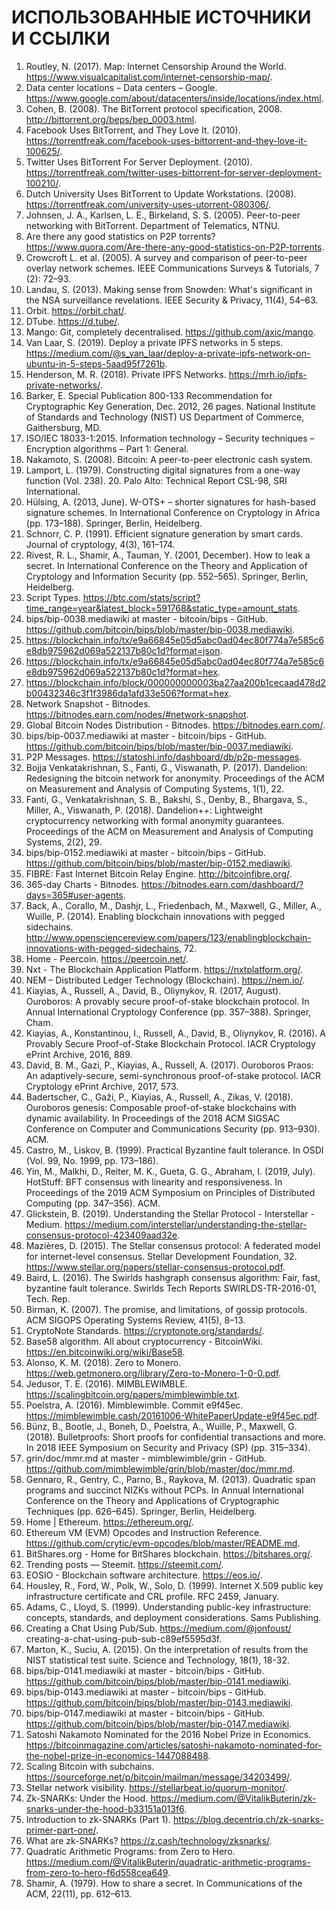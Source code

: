 # ИСПОЛЬЗОВАННЫЕ ИСТОЧНИКИ И ССЫЛКИ

1. Routley, N. (2017). Map: Internet Censorship Around the World. https://www.visualcapitalist.com/internet-censorship-map/.
2. Data center locations – Data centers – Google. https://www.google.com/about/datacenters/inside/locations/index.html.
3. Cohen, B. (2008). The BitTorrent protocol specification, 2008. http://bittorrent.org/beps/bep_0003.html.
4. Facebook Uses BitTorrent, and They Love It. (2010). https://torrentfreak.com/facebook-uses-bittorrent-and-they-love-it-100625/.
5. Twitter Uses BitTorrent For Server Deployment. (2010). https://torrentfreak.com/twitter-uses-bittorrent-for-server-deployment-100210/.
6. Dutch University Uses BitTorrent to Update Workstations. (2008). https://torrentfreak.com/university-uses-utorrent-080306/.
7. Johnsen, J. A., Karlsen, L. E., Birkeland, S. S. (2005). Peer-to-peer networking with BitTorrent. Department of Telematics, NTNU.
8. Are there any good statistics on P2P torrents? https://www.quora.com/Are-there-any-good-statistics-on-P2P-torrents.
9. Crowcroft L. et al. (2005). A survey and comparison of peer-to-peer overlay network schemes. IEEE Communications Surveys & Tutorials, 7 (2): 72–93.
10. Landau, S. (2013). Making sense from Snowden: What's significant in the NSA surveillance revelations. IEEE Security & Privacy, 11(4), 54–63.
11. Orbit. https://orbit.chat/.
12. DTube. https://d.tube/.
13. Mango: Git, completely decentralised. https://github.com/axic/mango.
14. Van Laar, S. (2019). Deploy a private IPFS networks in 5 steps. https://medium.com/@s_van_laar/deploy-a-private-ipfs-network-on-ubuntu-in-5-steps-5aad95f7261b.
15. Henderson, M. R. (2018). Private IPFS Networks. https://mrh.io/ipfs-private-networks/.
16. Barker, E. Special Publication 800-133 Recommendation for Cryptographic Key Generation, Dec. 2012, 26 pages. National Institute of Standards and Technology (NIST) US Department of Commerce, Gaithersburg, MD.
17. ISO/IEC 18033-1:2015. Information technology – Security techniques – Encryption algorithms – Part 1: General.
18. Nakamoto, S. (2008). Bitcoin: A peer-to-peer electronic cash system.
19. Lamport, L. (1979). Constructing digital signatures from a one-way function (Vol. 238). 20. Palo Alto: Technical Report CSL-98, SRI International.
20. Hülsing, A. (2013, June). W-OTS+ – shorter signatures for hash-based signature schemes. In International Conference on Cryptology in Africa (pp. 173–188). Springer, Berlin, Heidelberg.
21. Schnorr, C. P. (1991). Efficient signature generation by smart cards. Journal of cryptology, 4(3), 161–174.
22. Rivest, R. L., Shamir, A., Tauman, Y. (2001, December). How to leak a secret. In International Conference on the Theory and Application of Cryptology and Information Security (pp. 552–565). Springer, Berlin, Heidelberg.
23. Script Types. https://btc.com/stats/script?time_range=year&latest_block=591768&static_type=amount_stats.
24. bips/bip-0038.mediawiki at master - bitcoin/bips - GitHub. https://github.com/bitcoin/bips/blob/master/bip-0038.mediawiki.
25. https://blockchain.info/tx/e9a66845e05d5abc0ad04ec80f774a7e585c6e8db975962d069a522137b80c1d?format=json.
26. https://blockchain.info/tx/e9a66845e05d5abc0ad04ec80f774a7e585c6e8db975962d069a522137b80c1d?format=hex.
27. https://blockchain.info/block/000000000003ba27aa200b1cecaad478d2b00432346c3f1f3986da1afd33e506?format=hex.
28. Network Snapshot - Bitnodes. https://bitnodes.earn.com/nodes/#network-snapshot.
29. Global Bitcoin Nodes Distribution - Bitnodes. https://bitnodes.earn.com/.
30. bips/bip-0037.mediawiki at master - bitcoin/bips - GitHub. https://github.com/bitcoin/bips/blob/master/bip-0037.mediawiki.
31. P2P Messages. https://statoshi.info/dashboard/db/p2p-messages.
32. Bojja Venkatakrishnan, S., Fanti, G., Viswanath, P. (2017). Dandelion: Redesigning the bitcoin network for anonymity. Proceedings of the ACM on Measurement and Analysis of Computing Systems, 1(1), 22.
33. Fanti, G., Venkatakrishnan, S. B., Bakshi, S., Denby, B., Bhargava, S., Miller, A., Viswanath, P. (2018). Dandelion++: Lightweight cryptocurrency networking with formal anonymity guarantees. Proceedings of the ACM on Measurement and Analysis of Computing Systems, 2(2), 29.
34. bips/bip-0152.mediawiki at master - bitcoin/bips - GitHub. https://github.com/bitcoin/bips/blob/master/bip-0152.mediawiki.
35. FIBRE: Fast Internet Bitcoin Relay Engine. http://bitcoinfibre.org/.
36. 365-day Charts - Bitnodes. https://bitnodes.earn.com/dashboard/?days=365#user-agents.
37. Back, A., Corallo, M., Dashjr, L., Friedenbach, M., Maxwell, G., Miller, A., Wuille, P. (2014). Enabling blockchain innovations with pegged sidechains. http://www.opensciencereview.com/papers/123/enablingblockchain-innovations-with-pegged-sidechains, 72.
38. Home - Peercoin. https://peercoin.net/.
39. Nxt - The Blockchain Application Platform. https://nxtplatform.org/.
40. NEM – Distributed Ledger Technology (Blockchain). https://nem.io/.
41. Kiayias, A., Russell, A., David, B., Oliynykov, R. (2017, August). Ouroboros: A provably secure proof-of-stake blockchain protocol. In Annual International Cryptology Conference (pp. 357–388). Springer, Cham.
42. Kiayias, A., Konstantinou, I., Russell, A., David, B., Oliynykov, R. (2016). A Provably Secure Proof-of-Stake Blockchain Protocol. IACR Cryptology ePrint Archive, 2016, 889.
43. David, B. M., Gazi, P., Kiayias, A., Russell, A. (2017). Ouroboros Praos: An adaptively-secure, semi-synchronous proof-of-stake protocol. IACR Cryptology ePrint Archive, 2017, 573.
44. Badertscher, C., Gaži, P., Kiayias, A., Russell, A., Zikas, V. (2018). Ouroboros genesis: Composable proof-of-stake blockchains with dynamic availability. In Proceedings of the 2018 ACM SIGSAC Conference on Computer and Communications Security (pp. 913–930). ACM.
45. Castro, M., Liskov, B. (1999). Practical Byzantine fault tolerance. In OSDI (Vol. 99, No. 1999, pp. 173–186).
46. Yin, M., Malkhi, D., Reiter, M. K., Gueta, G. G., Abraham, I. (2019, July). HotStuff: BFT consensus with linearity and responsiveness. In Proceedings of the 2019 ACM Symposium on Principles of Distributed Computing (pp. 347–356). ACM.
47. Glickstein, B. (2019). Understanding the Stellar Protocol - Interstellar - Medium. https://medium.com/interstellar/understanding-the-stellar-consensus-protocol-423409aad32e.
48. Mazières, D. (2015). The Stellar consensus protocol: A federated model for internet-level consensus. Stellar Development Foundation, 32. https://www.stellar.org/papers/stellar-consensus-protocol.pdf.
49. Baird, L. (2016). The Swirlds hashgraph consensus algorithm: Fair, fast, byzantine fault tolerance. Swirlds Tech Reports SWIRLDS-TR-2016-01, Tech. Rep.
50. Birman, K. (2007). The promise, and limitations, of gossip protocols. ACM SIGOPS Operating Systems Review, 41(5), 8–13.
51. CryptoNote Standards. https://cryptonote.org/standards/.
52. Base58 algorithm. All about cryptocurrency - BitcoinWiki. https://en.bitcoinwiki.org/wiki/Base58.
53. Alonso, K. M. (2018). Zero to Monero. https://web.getmonero.org/library/Zero-to-Monero-1-0-0.pdf.
54. Jedusor, T. E. (2016). MIMBLEWIMBLE. https://scalingbitcoin.org/papers/mimblewimble.txt.
55. Poelstra, A. (2016). Mimblewimble. Commit e9f45ec. https://mimblewimble.cash/20161006-WhitePaperUpdate-e9f45ec.pdf.
56. Bünz, B., Bootle, J., Boneh, D., Poelstra, A., Wuille, P., Maxwell, G. (2018). Bulletproofs: Short proofs for confidential transactions and more. In 2018 IEEE Symposium on Security and Privacy (SP) (pp. 315–334).
57. grin/doc/mmr.md at master - mimblewimble/grin - GitHub. https://github.com/mimblewimble/grin/blob/master/doc/mmr.md.
58. Gennaro, R., Gentry, C., Parno, B., Raykova, M. (2013). Quadratic span programs and succinct NIZKs without PCPs. In Annual International Conference on the Theory and Applications of Cryptographic Techniques (pp. 626–645). Springer, Berlin, Heidelberg.
59. Home | Ethereum. https://ethereum.org/.
60. Ethereum VM (EVM) Opcodes and Instruction Reference. https://github.com/crytic/evm-opcodes/blob/master/README.md.
61. BitShares.org - Home for BitShares blockchain. https://bitshares.org/.
62. Trending posts — Steemit. https://steemit.com/.
63. EOSIO - Blockchain software architecture. https://eos.io/.
64. Housley, R., Ford, W., Polk, W., Solo, D. (1999). Internet X.509 public key infrastructure certificate and CRL profile. RFC 2459, January.
65. Adams, C., Lloyd, S. (1999). Understanding public-key infrastructure: concepts, standards, and deployment considerations. Sams Publishing.
66. Creating a Chat Using Pub/Sub. https://medium.com/@jonfoust/ creating-a-chat-using-pub-sub-c89ef5595d3f.
67. Marton, K., Suciu, A. (2015). On the interpretation of results from the NIST statistical test suite. Science and Technology, 18(1), 18-32.
68. bips/bip-0141.mediawiki at master - bitcoin/bips - GitHub. https://github.com/bitcoin/bips/blob/master/bip-0141.mediawiki.
69. bips/bip-0143.mediawiki at master - bitcoin/bips - GitHub. https://github.com/bitcoin/bips/blob/master/bip-0143.mediawiki.
70. bips/bip-0147.mediawiki at master - bitcoin/bips - GitHub. https://github.com/bitcoin/bips/blob/master/bip-0147.mediawiki.
71. Satoshi Nakamoto Nominated for the 2016 Nobel Prize in Economics. https://bitcoinmagazine.com/articles/satoshi-nakamoto-nominated-for-the-nobel-prize-in-economics-1447088488.
72. Scaling Bitcoin with subchains. https://sourceforge.net/p/bitcoin/mailman/message/34203499/.
73. Stellar network visibility. https://stellarbeat.io/quorum-monitor/.
74. Zk-SNARKs: Under the Hood. https://medium.com/@VitalikButerin/zk-snarks-under-the-hood-b33151a013f6.
75. Introduction to zk-SNARKs (Part 1). https://blog.decentriq.ch/zk-snarks-primer-part-one/.
76. What are zk-SNARKs? https://z.cash/technology/zksnarks/.
77. Quadratic Arithmetic Programs: from Zero to Hero. https://medium.com/@VitalikButerin/quadratic-arithmetic-programs-from-zero-to-hero-f6d558cea649.
78. Shamir, A. (1979). How to share a secret. In Communications of the ACM, 22(11), pp. 612–613.
